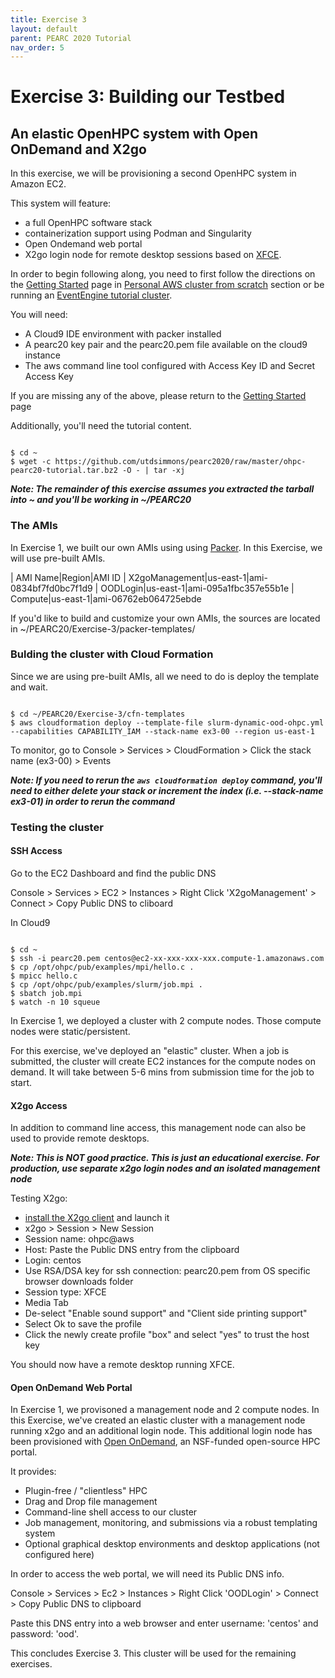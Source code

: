 ```yaml
---
title: Exercise 3
layout: default
parent: PEARC 2020 Tutorial
nav_order: 5
---
```


# Exercise 3: Building our Testbed 
## An elastic OpenHPC system with Open OnDemand and X2go

In this exercise, we will be provisioning a second OpenHPC system in Amazon EC2.

This system will feature:

* a full OpenHPC software stack
* containerization support using Podman and Singularity
* Open Ondemand web portal
* X2go login node for remote desktop sessions based on [XFCE](https://www.xfce.org/).

In order to begin following along, you need to first follow the directions on the [Getting Started](getting-started.html) page in [Personal AWS cluster from scratch](getting-started.html#personal-aws-cluster-from-scratch) section or be running an [EventEngine tutorial cluster](getting-started.html#eventengine-tutorial-cluster). 

You will need:

* A Cloud9 IDE environment with packer installed
* A pearc20 key pair and the pearc20.pem file available on the cloud9 instance
* The aws command line tool configured with Access Key ID and Secret Access Key

If you are missing any of the above, please return to the [Getting Started](getting-started.html) page

Additionally, you'll need the tutorial content. 

~~~

$ cd ~
$ wget -c https://github.com/utdsimmons/pearc2020/raw/master/ohpc-pearc20-tutorial.tar.bz2 -O - | tar -xj

~~~

***Note: The remainder of this exercise assumes you extracted the tarball into ~ and you'll be working in ~/PEARC20***



### The AMIs

In Exercise 1, we built our own AMIs using using [Packer](https://www.packer.io/). 
In this Exercise, we will use pre-built AMIs. 


| AMI Name|Region|AMI ID
| X2goManagement|us-east-1|ami-0834bf7fd0bc7f1d9
| OODLogin|us-east-1|ami-095a1fbc357e55b1e
| Compute|us-east-1|ami-06762eb064725ebde

If you'd like to build and customize your own AMIs, the sources are located in ~/PEARC20/Exercise-3/packer-templates/

### Bulding the cluster with Cloud Formation

Since we are using pre-built AMIs, all we need to do is deploy the template and wait.
~~~

$ cd ~/PEARC20/Exercise-3/cfn-templates
$ aws cloudformation deploy --template-file slurm-dynamic-ood-ohpc.yml --capabilities CAPABILITY_IAM --stack-name ex3-00 --region us-east-1
~~~

To monitor, go to Console > Services > CloudFormation > Click the stack name (ex3-00) > Events

***Note: If you need to rerun the `aws cloudformation deploy` command, you'll need to either delete your stack or increment the index (i.e. --stack-name ex3-01) in order to rerun the command***


### Testing the cluster

#### SSH Access

Go to the EC2 Dashboard and find the public DNS 

Console > Services > EC2 > Instances > Right Click 'X2goManagement' > Connect > Copy Public DNS to cliboard 

In Cloud9

~~~

$ cd ~
$ ssh -i pearc20.pem centos@ec2-xx-xxx-xxx-xxx.compute-1.amazonaws.com
$ cp /opt/ohpc/pub/examples/mpi/hello.c .
$ mpicc hello.c
$ cp /opt/ohpc/pub/examples/slurm/job.mpi .
$ sbatch job.mpi
$ watch -n 10 squeue

~~~

In Exercise 1, we deployed a cluster with 2 compute nodes. Those compute nodes were static/persistent.

For this exercise, we've deployed an "elastic" cluster. When a job is submitted, the cluster will create EC2 instances for the compute nodes on demand.
It will take between 5-6 mins from submission time for the job to start.

#### X2go Access

In addition to command line access, this management node can also be used to provide remote desktops.

***Note: This is NOT good practice. This is just an educational exercise. For production, use separate x2go login nodes and an isolated management node***

Testing X2go:

* [install the X2go client](https://wiki.x2go.org/doku.php/download:start) and launch it
* x2go > Session > New Session
* Session name: ohpc@aws
* Host: Paste the Public DNS entry from the clipboard
* Login: centos
* Use RSA/DSA key for ssh connection: pearc20.pem from OS specific browser downloads folder
* Session type: XFCE 
* Media Tab
* De-select "Enable sound support" and "Client side printing support"
* Select Ok to save the profile
* Click the newly create profile "box" and select "yes" to trust the host key

You should now have a remote desktop running XFCE.

#### Open OnDemand Web Portal

In Exercise 1, we provisoned a management node and 2 compute nodes. In this Exercise, we've created an elastic cluster with a management node running x2go and an additional login node.
This additional login node has been provisioned with [Open OnDemand](https://openondemand.org/), an NSF-funded open-source HPC portal.

It provides:

* Plugin-free / "clientless" HPC
* Drag and Drop file management
* Command-line shell access to our cluster
* Job management, monitoring, and submissions via a robust templating system
* Optional graphical desktop environments and desktop applications (not configured here)

In order to access the web portal, we will need its Public DNS info. 

Console > Services > Ec2 > Instances > Right Click 'OODLogin' > Connect > Copy Public DNS to clipboard

Paste this DNS entry into a web browser and enter username: 'centos' and password: 'ood'.


This concludes Exercise 3. This cluster will be used for the remaining exercises.




